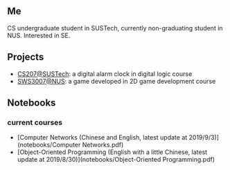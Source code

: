 ## Me

CS undergraduate student in SUSTech, currently non-graduating student in NUS. Interested in SE.

## Projects

* [CS207@SUSTech](<https://github.com/Stang-wm/CS207_project>): a digital alarm clock in digital logic course
* [SWS3007@NUS](<https://github.com/bianzheng123/2D-VideoGame-Development>): a game developed in 2D game development course

## Notebooks

### current courses

- [Computer Networks (Chinese and English, latest update at 2019/9/3)](notebooks/Computer Networks.pdf)
- [Object-Oriented Programming (English with a little Chinese, latest update at 2019/8/30)](notebooks/Object-Oriented Programming.pdf)

